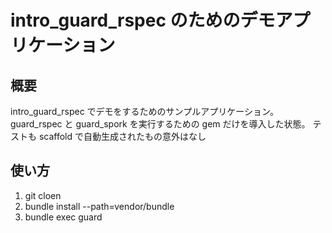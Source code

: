 # intro_guard_rspec のためのデモアプリケーション

## 概要
intro_guard_rspec でデモをするためのサンプルアプリケーション。
guard_rspec と guard_spork を実行するための gem だけを導入した状態。
テストも scaffold で自動生成されたもの意外はなし

## 使い方
1. git cloen <this repo>
2. bundle install --path=vendor/bundle
3. bundle exec guard